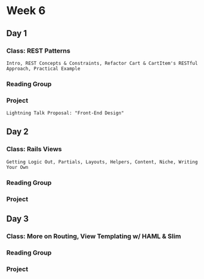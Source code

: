 # Week 6

## Day 1

### Class: REST Patterns
	
	Intro, REST Concepts & Constraints, Refactor Cart & CartItem's RESTful Approach, Practical Example

### Reading Group

### Project
	
	Lightning Talk Proposal: "Front-End Design"

## Day 2

### Class: Rails Views
	
	Getting Logic Out, Partials, Layouts, Helpers, Content, Niche, Writing Your Own

### Reading Group

### Project

## Day 3

### Class: More on Routing, View Templating w/ HAML & Slim

### Reading Group

### Project

